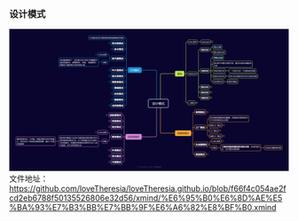 ### 设计模式
![设计模型](%E8%AE%BE%E8%AE%A1%E6%A8%A1%E5%BC%8F.png)
文件地址：
https://github.com/loveTheresia/loveTheresia.github.io/blob/f66f4c054ae2fcd2eb6788f50135526806e32d56/xmind/%E6%95%B0%E6%8D%AE%E5%BA%93%E7%B3%BB%E7%BB%9F%E6%A6%82%E8%BF%B0.xmind